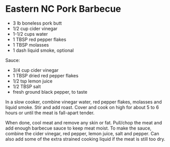 # Eastern NC Pork Barbecue

- 3 lb boneless pork butt
- 1/2 cup cider vinegar
- 1-1/2 cups water
- 1 TBSP red pepper flakes
- 1 TBSP molasses
- 1 dash liquid smoke, optional

Sauce:

- 3/4 cup cider vinegar
- 1 TBSP dried red pepper flakes
- 1/2 tsp lemon juice
- 1/2 TBSP salt
- fresh ground black pepper, to taste

In a slow cooker, combine vinegar water, red pepper flakes, molasses and
liquid smoke. Stir and add roast.  Cover and cook on high for about 5 to 6
hours or until the meat is fall-apart tender. 

When done, cool meat and remove any skin or fat. Pull/chop the meat and
add enough barbecue sauce to keep meat moist. To make the sauce,
combine the cider vinegar, red pepper, lemon juice, salt and pepper.
Can also add some of the extra strained cooking liquid if the meat is
still too dry.

